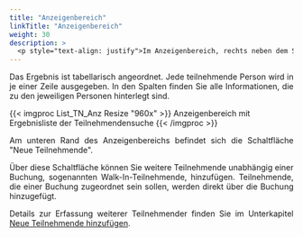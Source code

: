 ```yaml
---
title: "Anzeigenbereich"
linkTitle: "Anzeigenbereich"
weight: 30
description: >
  <p style="text-align: justify">Im Anzeigenbereich, rechts neben dem Sidepanel, werden die Ergebnisse Ihrer Suche in Listenform ausgegeben. </p>
---
```

<p style="text-align: justify"> Das Ergebnis ist tabellarisch angeordnet. Jede teilnehmende Person wird in je einer Zeile ausgegeben. In den Spalten finden Sie alle Informationen, die zu den jeweiligen Personen hinterlegt sind. </p>

{{< imgproc List_TN_Anz Resize "960x" >}}
Anzeigenbereich mit Ergebnisliste der Teilnehmendensuche
{{< /imgproc >}}

<p style="text-align: justify">Am unteren Rand des Anzeigenbereichs befindet sich die Schaltfläche "Neue Teilnehmende". </p>

<p style="text-align: justify"> Über diese Schaltfläche können Sie weitere Teilnehmende unabhängig einer Buchung, sogenannten Walk-In-Teilnehmende, hinzufügen. Teilnehmende, die einer Buchung zugeordnet sein sollen, werden direkt über die Buchung hinzugefügt. </p>

<p style="text-align: justify"> Details zur Erfassung weiterer Teilnehmender finden Sie im Unterkapitel <a href="/listen/7_teilnehmer-suchen/3_anzeigenbereich/3_neuertn/">Neue Teilnehmende hinzufügen</a>. </p>